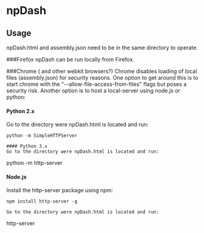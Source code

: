 # npDash

## Usage
npDash.html and assembly.json need to be in the same directory to operate.

###Firefox
npDash can be run locally from Firefox.

###Chrome ( and other webkit browsers?)
Chrome disables loading of local files (assembly.json) for security reasons.
One option to get around this is to start chrome with the "--allow-file-access-from-files" flags but poses a security risk.
Another option is to host a local-server using node.js or python:

#### Python 2.x
Go to the directory were npDash.html is located and run: 
```
python -m SimpleHTTPServer

#### Python 3.x
Go to the directory were npDash.html is located and run: 
```
python -m http-server

#### Node.js
Install the http-server package using npm:
```
npm install http-server -g

Go to the directory were npDash.html is located and run: 
```
http-server

